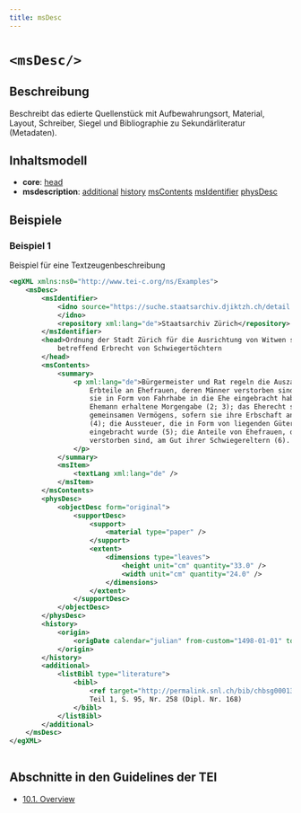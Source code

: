 ```yaml
---
title: msDesc
---
```




# `<msDesc/>`

## Beschreibung

Beschreibt das edierte Quellenstück mit Aufbewahrungsort, Material, Layout, Schreiber, Siegel und Bibliographie zu Sekundärliteratur (Metadaten). 

## Inhaltsmodell

- **core**: [head](head.md)
- **msdescription**: [additional](additional.md) [history](history.md) [msContents](msContents.md) [msIdentifier](msIdentifier.md) [physDesc](physDesc.md)

## Beispiele

### Beispiel 1

Beispiel für eine Textzeugenbeschreibung

```xml
<egXML xmlns:ns0="http://www.tei-c.org/ns/Examples">
    <msDesc>
        <msIdentifier>
            <idno source="https://suche.staatsarchiv.djiktzh.ch/detail.aspx?ID=3737536" xml:lang="de">StAZH B III 2, S. 353-355
            </idno>
            <repository xml:lang="de">Staatsarchiv Zürich</repository>
        </msIdentifier>
        <head>Ordnung der Stadt Zürich für die Ausrichtung von Witwen sowie Erläuterung
            betreffend Erbrecht von Schwiegertöchtern
        </head>
        <msContents>
            <summary>
                <p xml:lang="de">Bürgermeister und Rat regeln die Auszahlung nachfolgend genannter
                    Erbteile an Ehefrauen, deren Männer verstorben sind: die Aussteuer, die
                    sie in Form von Fahrhabe in die Ehe eingebracht haben (1); die vom
                    Ehemann erhaltene Morgengabe (2; 3); das Eherecht sowie ein Drittel des
                    gemeinsamen Vermögens, sofern sie ihre Erbschaft anzutreten wünschen
                    (4); die Aussteuer, die in Form von liegenden Gütern in die Ehe
                    eingebracht wurde (5); die Anteile von Ehefrauen, deren Männer
                    verstorben sind, am Gut ihrer Schwiegereltern (6).
                </p>
            </summary>
            <msItem>
                <textLang xml:lang="de" />
            </msItem>
        </msContents>
        <physDesc>
            <objectDesc form="original">
                <supportDesc>
                    <support>
                        <material type="paper" />
                    </support>
                    <extent>
                        <dimensions type="leaves">
                            <height unit="cm" quantity="33.0" />
                            <width unit="cm" quantity="24.0" />
                        </dimensions>
                    </extent>
                </supportDesc>
            </objectDesc>
        </physDesc>
        <history>
            <origin>
                <origDate calendar="julian" from-custom="1498-01-01" to-custom="1522-12-31">1498-1522</origDate>
            </origin>
        </history>
        <additional>
            <listBibl type="literature">
                <bibl>
                    <ref target="http://permalink.snl.ch/bib/chbsg000137461">Ott, Rechtsquellen</ref>,
                    Teil 1, S. 95, Nr. 258 (Dipl. Nr. 168)
                </bibl>
            </listBibl>
        </additional>
    </msDesc>
</egXML>
               
```

## Abschnitte in den Guidelines der TEI

- [10.1. Overview](https://www.tei-c.org/release/doc/tei-p5-doc/en/html/MS.html#msov)